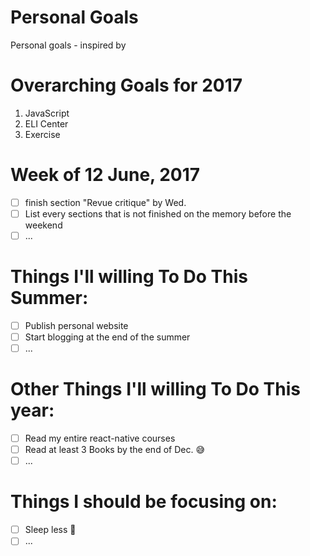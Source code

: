 Personal Goals
==============

Personal goals - inspired by [](https://github.com/una/personal-goals)

# Overarching Goals for 2017
1. JavaScript
2. ELI Center
4. Exercise

# Week of 12 June, 2017

- [ ] finish section "Revue critique" by Wed.
- [ ] List every sections that is not finished on the memory before the weekend
- [ ] ...

# Things I'll willing To Do This Summer:

- [ ] Publish personal website
- [ ] Start blogging at the end of the summer
- [ ] ...

# Other Things I'll willing To Do This year:

- [ ] Read my entire react-native courses
- [ ] Read at least 3 Books by the end of Dec. 😅
- [ ] ...

# Things I should be focusing on:

- [ ] Sleep less 🤔
- [ ] ...

